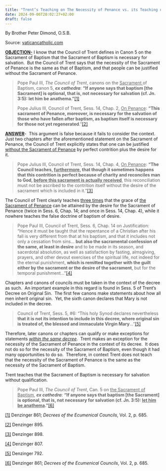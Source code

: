 ```yaml
---
title: "Trent’s Teaching on The Necessity of Penance vs. its Teaching on the Necessity of Baptism"
date: 2024-09-06T20:02:27+02:00
draft: false
---
```


By Brother Peter Dimond, O.S.B.

Source: [vaticancatholic.com](https://vaticancatholic.com/trent-necessity-of-penance-vs-baptism/)

<p><strong><u>OBJECTION-</u></strong> I know that the Council of Trent defines in Canon 5 on the Sacrament of Baptism that the Sacrament of Baptism is necessary for salvation.&nbsp; But the Council of Trent says that the necessity of the Sacrament of Penance is the same as that of Baptism, and that people can be justified without the Sacrament of Penance.</p>

<blockquote>

<p>Pope Paul III, <em>The Council of Trent</em>, canons on the <u>Sacrament </u>of Baptism, canon 5, <strong><em>ex cathedra</em></strong>: <strong>“If anyone says that baptism [the Sacrament] is optional, that is, not necessary for salvation (cf. Jn. 3:5): let him be anathema.”</strong><a href="#_edn1" name="_ednref1">[1]</a></p>

<p>Pope Julius III, Council of Trent, Sess. 14, Chap. 2, <u>On Penance</u>: <strong>“This sacrament of Penance, moreover, is necessary for the salvation of those who have fallen after baptism, as baptism itself is necessary for those not yet regenerated</strong>.”<a href="#_edn2" name="_ednref2">[2]</a></p>

</blockquote>
<p><strong><u>ANSWER</u></strong>-&nbsp; This argument is false because it fails to consider the context.&nbsp; Just two chapters after the aforementioned statement on the Sacrament of Penance, the Council of Trent explicitly states that one can be justified <u>without the Sacrament of Penance</u> by perfect contrition plus the desire for it.&nbsp;</p>

<blockquote>
<p>Pope Julius III, Council of Trent, Sess. 14, Chap. 4, <u>On Penance</u>: <strong>“The Council teaches, <u>furthermore</u>, that though it sometimes happens that this contrition is perfect because of charity and reconciles man to God, <u>before this sacrament is actually received</u></strong>, this reconciliation must not be ascribed to the contrition itself without the desire of the sacrament which is included in it.”<a href="#_edn3" name="_ednref3">[3]</a></p>
</blockquote>

<p>The Council of Trent clearly teaches <u>three times</u> that the grace of <u>the Sacrament of Penance</u> can be attained by the desire for the Sacrament of Penance (twice in Sess. 6, Chap. 14; and once in Sess. 14, Chap. 4), while it nowhere teaches the false doctrine of baptism of desire.</p>

<blockquote>
<p>Pope Paul III, Council of Trent, Sess. 6, Chap. 14 on Justification: “Hence it must be taught that the repentance of a Christian after his fall is very different from that at his baptism, and that it includes not only a cessation from sins… <strong>but also the sacramental confession of the same, at least in desire</strong> and to be made in its season, and sacerdotal absolution, as well as satisfaction by fasting, almsgiving, prayers, and other devout exercises of the spiritual life, not indeed for the eternal punishment, <strong>which is remitted together with the guilt either by the sacrament or the desire of the sacrament</strong>, but for the temporal punishment…”<a href="#_edn4" name="_ednref4">[4]</a></p>
</blockquote>
<p>Chapters and canons of councils must be taken in the context of the decree as such.&nbsp; An important example in this regard is found in Sess. 5 of Trent’s Decree on Original Sin.&nbsp; The first few canons make statements about how all men inherit original sin.&nbsp; Yet, the sixth canon declares that Mary is not included in the decree.&nbsp;</p>
<blockquote>
<p>Council of Trent, Sess. 5, #6: “This holy Synod declares nevertheless <strong>that it is not its intention to include in this decree, where original sin is treated of, the blessed and immaculate Virgin Mary</strong>…”<a href="#_edn5" name="_ednref5">[5]</a></p>
</blockquote>
<p>Therefore, later canons or chapters can qualify or make exceptions for statements <em><u>within the same decree</u></em>.&nbsp; Trent makes an exception for the necessity of the Sacrament of Penance in the context of its decree.&nbsp; It does not do so for the necessity of the Sacrament of Baptism, even though it had many opportunities to do so.&nbsp; Therefore, in context Trent does not teach that the necessity of the Sacrament of Penance is the same as the necessity of the Sacrament of Baptism.&nbsp;</p>
<p>Trent teaches that the Sacrament of Baptism is necessary for salvation without qualification.&nbsp;</p>
<blockquote>
<p>Pope Paul III, <em>The Council of Trent</em>, Can. 5 on <u>the Sacrament of Baptism</u>, <strong><em>ex cathedra</em></strong>: <strong>“If anyone says that baptism [the Sacrament] is optional, that is, not necessary for salvation (cf. Jn. 3:5): <u>let him be anathema</u>.”</strong><a href="#_edn6" name="_ednref6">[6]</a></p>
</blockquote>

<div class="footnotes">
<div><p><a href="#_ednref1" name="_edn1">[1]</a> Denzinger 861; <em>Decrees of the Ecumenical Councils</em>, Vol. 2, p. 685.</p></div>
<div><p><a href="#_ednref2" name="_edn2">[2]</a> Denzinger 895.</p></div>
<div><p><a href="#_ednref3" name="_edn3">[3]</a> Denzinger 898.</p></div>
<div><p><a href="#_ednref4" name="_edn4">[4]</a> Denzinger 807.</p></div>
<div><p><a href="#_ednref5" name="_edn5">[5]</a> Denzinger 792.</p></div>
<div><p><a href="#_ednref6" name="_edn6">[6]</a> Denzinger 861; <em>Decrees of the Ecumenical Councils</em>, Vol. 2, p. 685.</p></div>
</div>
</div>
